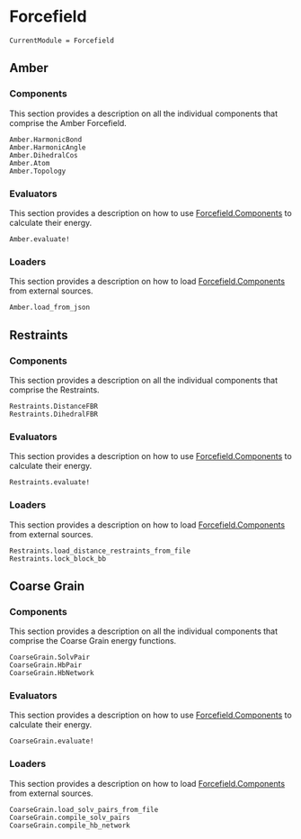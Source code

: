 # Forcefield

```@meta
CurrentModule = Forcefield
```

## Amber

### Components

This section provides a description on all the individual components that comprise the Amber Forcefield.


```@docs
Amber.HarmonicBond
Amber.HarmonicAngle
Amber.DihedralCos
Amber.Atom
Amber.Topology
```

### Evaluators

This section provides a description on how to use [Forcefield.Components](#Components-1) to calculate their energy.


```@docs
Amber.evaluate!
```

### Loaders

This section provides a description on how to load [Forcefield.Components](#Components-1) from external sources.

```@docs
Amber.load_from_json
```

## Restraints

### Components

This section provides a description on all the individual components that comprise the Restraints.


```@docs
Restraints.DistanceFBR
Restraints.DihedralFBR
```

### Evaluators

This section provides a description on how to use [Forcefield.Components](#Components-2) to calculate their energy.


```@docs
Restraints.evaluate!
```

### Loaders

This section provides a description on how to load [Forcefield.Components](#Components-2) from external sources.

```@docs
Restraints.load_distance_restraints_from_file
Restraints.lock_block_bb
```

## Coarse Grain

### Components

This section provides a description on all the individual components that comprise the Coarse Grain energy functions.


```@docs
CoarseGrain.SolvPair
CoarseGrain.HbPair
CoarseGrain.HbNetwork
```

### Evaluators

This section provides a description on how to use [Forcefield.Components](#Components-3) to calculate their energy.


```@docs
CoarseGrain.evaluate!
```

### Loaders

This section provides a description on how to load [Forcefield.Components](#Components-3) from external sources.

```@docs
CoarseGrain.load_solv_pairs_from_file
CoarseGrain.compile_solv_pairs
CoarseGrain.compile_hb_network
```

